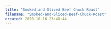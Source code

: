 ```yaml
---
title: "Smoked and Sliced Beef Chuck Roast"
filename: "Smoked-and-Sliced-Beef-Chuck-Roast"
created: 2020-10-16 23:48:44
---
```

